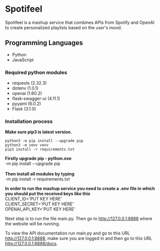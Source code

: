 # Spotifeel

Spotifeel is a mashup service that combines APIs from Spotify and OpenAI to create personalized playlists based on the user's mood.

## Programming Languages

- Python
- JavaScript

### Required python modules

- requests (2.32.3)
- dotenv (1.0.1)
- openai (1.60.2)
- flask-swagger-ui (4.11.1)
- pyyaml (6.0.2)
- Flask (3.1.0)

### Installation process

**Make sure pip3 is latest version.**
```
python3 -m pip install --upgrade pip
python3 -m venv venv
pip3 install -r requirements.txt
```

**Firstly upgrade pip - python.exe**\
-m pip install --upgrade pip\
\
**Then install all modules by typing**\
-m pip install -r requirements.txt

**In order to run the mashup service you need to create a .env file in which you should put the received keys like this**\
CLIENT_ID='PUT KEY HERE'\
CLIENT_SECRET='PUT KEY HERE'\
OPENAI_API_KEY='PUT KEY HERE'

Next step is to run the file main.py. Then go to <http://127.0.0.1:8888> where the website will be running.

To view the API documentation run main.py and go to this URL <http://127.0.0.1:8888>, make sure you are logged in and then go to this URL  <http://127.0.0.1:8888/docs>.
